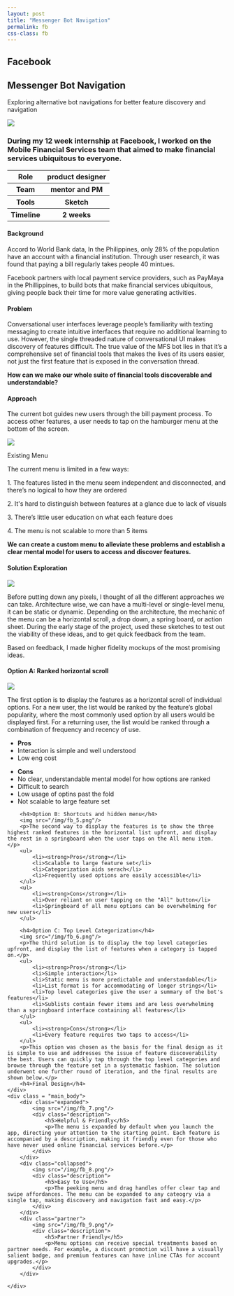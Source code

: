 ```yaml
---
layout: post
title: "Messenger Bot Navigation"
permalink: fb
css-class: fb
---
```

<div class='content-wrapper'>
	<section class="intro">
		<h2>Facebook</h2>
		<h1>Messenger Bot Navigation</h1>
		<p>Exploring alternative bot navigations for better feature discovery and navigation</p>
	</section>
</div>
<img class="full_bleed" src="/img/fb_1.png"/>

<div class="content-wrapper">
	<div class="summary left_col">
		<h3>During my 12 week internship at Facebook, I worked on the Mobile Financial Services team that aimed to make financial services ubiquitous to everyone.</h3>
		<table>
			<tr>
				<th>Role</th>
				<th>product designer</th>
			</tr>
			<tr>
				<th>Team</th>
				<th>mentor and PM</th>
			</tr>
			<tr>
				<th>Tools</th>
				<th>Sketch</th>
			</tr>
			<tr>
				<th>Timeline</th>
				<th>2 weeks</th>
			</tr>
		</table>
	</div>
	<div class="main_body right_col">
		<h4 class="margin_top_none">Background</h4>
		<div class="h-divider"></div>
		<p>Accord to World Bank data, In the Philippines, only 28% of the population have an account with a financial institution. Through user research, it was found that paying a bill regularly takes people 40 mintues.</p>
		<p>Facebook partners with local payment service providers, such as PayMaya in the Phillippines, to build bots that make financial services ubiquitous, giving people back their time for more value generating activities.</p>
		<h4>Problem</h4>
		<div class="h-divider"></div>
		<p>Conversational user interfaces leverage people’s familiarity with texting messaging to create intuitive interfaces that require no additional learning to use. However, the single threaded nature of conversational UI makes discovery of features difficult. The true value of the MFS bot lies in that it’s a comprehensive set of financial tools that makes the lives of its users easier, not just the first feature that is exposed in the conversation thread.</p>
		<p><strong>How can we make our whole suite of financial tools discoverable and understandable?</strong></p>
		<h4>Approach</h4>
		<div class="h-divider"></div>
		<p>The current bot guides new users through the bill payment process. To access other features, a user needs to tap on the hamburger menu at the bottom of the screen.</p>
		<img src="/img/fb_2.png"/>
		<p class="caption">Existing Menu</p>
		<p>The current menu is limited in a few ways:</p>
		<p>1. The features listed in the menu seem independent and disconnected, and there’s no logical to how they are ordered</p>
		<p>2. It's hard to distinguish between features at a glance due to lack of visuals</p>
		<p>3. There’s  little user education on what each feature does</p>
		<p>4. The menu is not scalable to more than 5 items</p>
		<p><strong>We can create a custom menu to alleviate these problems and establish a clear mental model for users to access and discover features.</strong></p>
		<h4>Solution Exploration</h4>
		<div class="h-divider"></div>
		<img src="/img/fb_3.png"/>
		<p>Before putting down any pixels, I thought of all the different approaches we can take. Architecture wise, we can have a multi-level or single-level menu, it can be static or dynamic. Depending on the architecture, the mechanic of the menu can be a horizontal scroll, a drop down, a spring board, or action sheet. During the early stage of the project, used these sketches to test out the viability of these ideas, and to get quick feedback from the team.</p>
		<p>Based on feedback, I made higher fidelity mockups of the most promising ideas.</p>
		<h4>Option A: Ranked horizontal scroll</h4>
		<img src="/img/fb_4.png"/>
		<p>The first option is to display the features as a horizontal scroll of individual options. For a new user, the list would be ranked by the feature’s global popularity, where the most commonly used option by all users would be displayed first. For a returning user, the list would be ranked through a combination of frequency and recency of use.</p>
		<ul>
			<li><strong>Pros</strong></li>
			<li>Interaction is simple and well understood</li>
			<li>Low eng cost</li>
		</ul>
		<ul>
			<li><strong>Cons</strong></li>
			<li>No clear, understandable mental model for how options are ranked</li>
			<li>Difficult to search</li>
			<li>Low usage of optins past the fold</li>
			<li>Not scalable to large feature set</li>
		</ul>

		<h4>Option B: Shortcuts and hidden menu</h4>
		<img src="/img/fb_5.png"/>
		<p>The second way to display the features is to show the three highest ranked features in the horizontal list upfront, and display the rest in a springboard when the user taps on the All menu item. </p>
		<ul>
			<li><strong>Pros</strong></li>
			<li>Scalable to large feature set</li>
			<li>Categorization aids serach</li>
			<li>Frequently used options are easily accessible</li>
		</ul>
		<ul>
			<li><strong>Cons</strong></li>
			<li>Over reliant on user tapping on the "All" button</li>
			<li>Springboard of all menu options can be overwhelming for new users</li>
		</ul>

		<h4>Option C: Top Level Categorization</h4>
		<img src="/img/fb_6.png"/>
		<p>The third solution is to display the top level categories upfront, and display the list of features when a category is tapped on.</p>
		<ul>
			<li><strong>Pros</strong></li>
			<li>Simple interaction</li>
			<li>Static menu is more predictable and understandable</li>
			<li>List format is for accommodating of longer strings</li>
			<li>Top level categories give the user a summary of the bot's features</li>
			<li>Sublists contain fewer items and are less overwhelming than a springboard interface containing all features</li>
		</ul>
		<ul>
			<li><strong>Cons</strong></li>
			<li>Every feature requires two taps to access</li>
		</ul>
		<p>This option was chosen as the basis for the final design as it is simple to use and addresses the issue of feature discoverability the best. Users can quickly tap through the top level categories and browse through the feature set in a systematic fashion. The solution underwent one further round of iteration, and the final results are shown below.</p>
		<h4>Final Design</h4>
	</div>
	<div class = "main_body">
		<div class="expanded">
			<img src="/img/fb_7.png"/>
			<div class="description">
				<h5>Helpful & Friendly</h5>
				<p>The menu is expanded by default when you launch the app, directing your attention to the starting point. Each feature is accompanied by a description, making it friendly even for those who have never used online financial services before.</p>
			</div>
		</div>
		<div class="collapsed">
			<img src="/img/fb_8.png"/>
			<div class="description">
				<h5>Easy to Use</h5>
				<p>The peeking menu and drag handles offer clear tap and swipe affordances. The menu can be expanded to any cateogry via a single tap, making discovery and navigation fast and easy.</p>
			</div>
		</div>
		<div class="partner">
			<img src="/img/fb_9.png"/>
			<div class="description">
				<h5>Partner Friendly</h5>
				<p>Menu options can receive special treatments based on partner needs. For example, a discount promotion will have a visually salient badge, and premium features can have inline CTAs for account upgrades.</p>
			</div>
		</div>

	</div>

</div>

